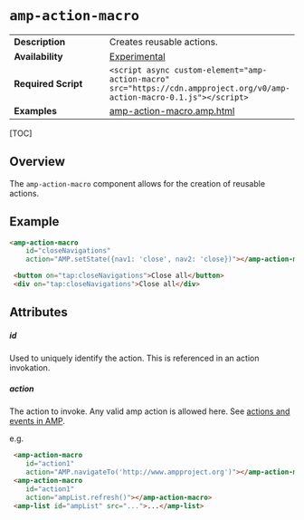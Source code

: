 <!---
Copyright 2018 The AMP HTML Authors. All Rights Reserved.
 Licensed under the Apache License, Version 2.0 (the "License");
you may not use this file except in compliance with the License.
You may obtain a copy of the License at
       http://www.apache.org/licenses/LICENSE-2.0
 Unless required by applicable law or agreed to in writing, software
distributed under the License is distributed on an "AS-IS" BASIS,
WITHOUT WARRANTIES OR CONDITIONS OF ANY KIND, either express or implied.
See the License for the specific language governing permissions and
limitations under the License.
-->
 # <a name="amp-action-macro"></a> `amp-action-macro`
 <table>
  <tr>
    <td width="40%"><strong>Description</strong></td>
    <td>Creates reusable actions.</td>
  </tr>
  <tr>
    <td width="40%"><strong>Availability</strong></td>
    <td><a href="https://www.ampproject.org/docs/reference/experimental.html">Experimental</a></td>
  </tr>
  <tr>
    <td width="40%"><strong>Required Script</strong></td>
    <td><code>&lt;script async custom-element="amp-action-macro" src="https://cdn.ampproject.org/v0/amp-action-macro-0.1.js">&lt;/script></code></td>
  </tr>
  <tr>
    <td width="40%"><strong>Examples</strong></td>
    <td><a href="https://github.com/ampproject/amphtml/blob/master/examples/amp-action-macro.amp.html">amp-action-macro.amp.html</a></td>
  </tr>
</table>

[TOC]
 
## Overview

The `amp-action-macro` component allows for the creation of reusable actions.

## Example
 
```html
<amp-action-macro
    id="closeNavigations"
    action="AMP.setState({nav1: 'close', nav2: 'close})"></amp-action-macro>
```

```html
 <button on="tap:closeNavigations">Close all</button>
 <div on="tap:closeNavigations">Close all</div>
```

## Attributes
 
##### id
 
Used to uniquely identify the action. This is referenced in an action invokation.
 
##### action

The action to invoke. Any valid amp action is allowed here. See [actions and events in AMP](https://www.ampproject.org/docs/interaction_dynamic/amp-actions-and-events).

e.g.

```html
 <amp-action-macro
    id="action1"
    action="AMP.navigateTo('http://www.ampproject.org')"></amp-action-macro>
 <amp-action-macro
    id="action1"
    action="ampList.refresh()"></amp-action-macro>
 <amp-list id="ampList" src="...">...</amp-list>
 ```
